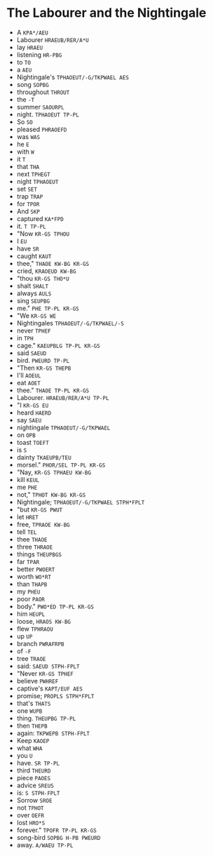 # The Labourer and the Nightingale

* A `KPA*/AEU`
* Labourer `HRAEUB/RER/A*U`
* lay `HRAEU`
* listening `HR-PBG`
* to `TO`
* a `AEU`
* Nightingale's `TPHAOEUT/-G/TKPWAEL AES`
* song `SOPBG`
* throughout `THROUT`
* the `-T`
* summer `SAOURPL`
* night. `TPHAOEUT TP-PL`
* So `SO`
* pleased `PHRAOEFD`
* was `WAS`
* he `E`
* with `W`
* it `T`
* that `THA`
* next `TPHEGT`
* night `TPHAOEUT`
* set `SET`
* trap `TRAP`
* for `TPOR`
* And `SKP`
* captured `KA*FPD`
* it. `T TP-PL`
* "Now `KR-GS TPHOU`
* I `EU`
* have `SR`
* caught `KAUT`
* thee," `THAOE KW-BG KR-GS`
* cried, `KRAOEUD KW-BG`
* "thou `KR-GS THO*U`
* shalt `SHALT`
* always `AULS`
* sing `SEUPBG`
* me." `PHE TP-PL KR-GS`
* "We `KR-GS WE`
* Nightingales `TPHAOEUT/-G/TKPWAEL/-S`
* never `TPHEF`
* in `TPH`
* cage." `KAEUPBLG TP-PL KR-GS`
* said `SAEUD`
* bird. `PWEURD TP-PL`
* "Then `KR-GS THEPB`
* I'll `AOEUL`
* eat `AOET`
* thee." `THAOE TP-PL KR-GS`
* Labourer. `HRAEUB/RER/A*U TP-PL`
* "I `KR-GS EU`
* heard `HAERD`
* say `SAEU`
* nightingale `TPHAOEUT/-G/TKPWAEL`
* on `OPB`
* toast `TOEFT`
* is `S`
* dainty `TKAEUPB/TEU`
* morsel." `PHOR/SEL TP-PL KR-GS`
* "Nay, `KR-GS TPHAEU KW-BG`
* kill `KEUL`
* me `PHE`
* not," `TPHOT KW-BG KR-GS`
* Nightingale; `TPHAOEUT/-G/TKPWAEL STPH*FPLT`
* "but `KR-GS PWUT`
* let `HRET`
* free, `TPRAOE KW-BG`
* tell `TEL`
* thee `THAOE`
* three `THRAOE`
* things `THEUPBGS`
* far `TPAR`
* better `PWOERT`
* worth `WO*RT`
* than `THAPB`
* my `PHEU`
* poor `PAOR`
* body." `PWO*ED TP-PL KR-GS`
* him `HEUPL`
* loose, `HRAOS KW-BG`
* flew `TPHRAOU`
* up `UP`
* branch `PWRAFRPB`
* of `-F`
* tree `TRAOE`
* said: `SAEUD STPH-FPLT`
* "Never `KR-GS TPHEF`
* believe `PWHREF`
* captive's `KAPT/EUF AES`
* promise; `PROPLS STPH*FPLT`
* that's `THATS`
* one `WUPB`
* thing. `THEUPBG TP-PL`
* then `THEPB`
* again: `TKPWEPB STPH-FPLT`
* Keep `KAOEP`
* what `WHA`
* you `U`
* have. `SR TP-PL`
* third `THEURD`
* piece `PAOES`
* advice `SREUS`
* is: `S STPH-FPLT`
* Sorrow `SROE`
* not `TPHOT`
* over `OEFR`
* lost `HRO*S`
* forever." `TPOFR TP-PL KR-GS`
* song-bird `SOPBG H-PB PWEURD`
* away. `A/WAEU TP-PL`
